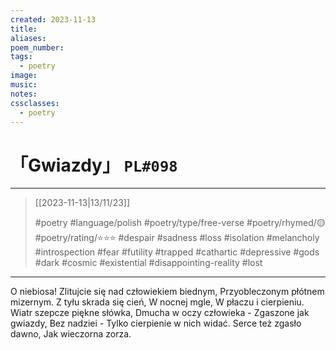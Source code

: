 ```yaml
---
created: 2023-11-13
title:
aliases:
poem_number:
tags:
  - poetry
image:
music:
notes:
cssclasses:
  - poetry
---
```

# 「Gwiazdy」 `PL#098`

---

> [[2023-11-13|13/11/23]]
> 
> #poetry 
> #language/polish
> #poetry/type/free-verse 
> #poetry/rhymed/🟡 
> #poetry/rating/⭐⭐⭐ 
> #despair #sadness #loss #isolation #melancholy #introspection #fear #futility #trapped #cathartic #depressive #gods #dark #cosmic #existential #disappointing-reality #lost 

---

O niebiosa!
Zlitujcie się nad człowiekiem biednym,
Przyobleczonym płótnem mizernym.
Z tyłu skrada się cień,
W nocnej mgle,
W płaczu i cierpieniu.
Wiatr szepcze piękne słówka,
Dmucha w oczy człowieka -
Zgaszone jak gwiazdy,
Bez nadziei -
Tylko cierpienie w nich widać.
Serce też zgasło dawno,
Jak wieczorna zorza.